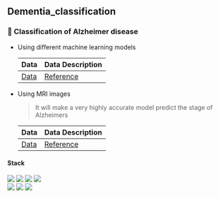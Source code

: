 ## Dementia_classification

### 🧠 Classification of Alzheimer disease 

- Using different machine learning models

  |Data|Data Description|
  |---|----|
  |[Data](https://www.oasis-brains.org/#data)|[Reference](https://direct.mit.edu/jocn/article/22/12/2677/4983/Open-Access-Series-of-Imaging-Studies-Longitudinal)|

- Using MRI images
  > It will make a very highly accurate model predict the stage of Alzheimers

  |Data|Data Description|
  |---|----|
  |[Data](https://www.kaggle.com/tourist55/alzheimers-dataset-4-class-of-images)|[Reference](https://www.kaggle.com/tourist55/alzheimers-dataset-4-class-of-images)|


#### Stack
<img src="https://img.shields.io/badge/Python-3776AB?style=flat-square&logo=Python&logoColor=white"> <img src="https://img.shields.io/badge/Flask-000000?style=flat-square&logo=Flask&logoColor=white"> <img src="https://img.shields.io/badge/Plotly-3F4F75?style=flat-square&logo=Plotly&logoColor=white"> <img src="https://img.shields.io/badge/scikit learn-F7931E?style=flat-square&logo=scikit learn&logoColor=white">
<br> <img src="https://img.shields.io/badge/HTML5-E34F26?style=flat-square&logo=HTML5&logoColor=white"> <img src="https://img.shields.io/badge/CSS3-1572B6?style=flat-square&logo=CSS3&logoColor=white"> <img src="https://img.shields.io/badge/JavaScript-F7DF1E?style=flat-square&logo=JavaScript&logoColor=white">
